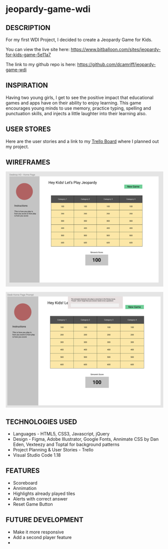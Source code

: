 # jeopardy-game-wdi

## DESCRIPTION
For my first WDI Project, I decided to create a Jeopardy Game for Kids.

You can view the live site here:
https://www.bitballoon.com/sites/jeopardy-for-kids-game-5e11a7

The link to my github repo is here: https://github.com/dcamriff/jeopardy-game-wdi


## INSPIRATION
Having two young girls, I get to see the positive impact that educational games and apps have on their ability to enjoy learning. This game encourages young minds to use memory, practice typing, spelling and punctuation skills, and injects a little laughter into their learning also.

## USER STORES
Here are the user stories and a link to my [Trello Board](https://trello.com/b/0b5flAN0/wdi-project-1-diane-jeopardy) where I planned out my project.

## WIREFRAMES
![Jeopardy-Home-Page-Wireframe](https://github.com/dcamriff/jeopardy-game-wdi/blob/master/images/Screen%20Shot%202017-12-11%20at%204.53.14%20PM.png)

![Jeopardy-Trivia-Prompt-Wireframe](https://github.com/dcamriff/jeopardy-game-wdi/blob/master/images/wireframe-prompt.png)

## TECHNOLOGIES USED
 - Languages - HTML5, CSS3, Javascript, jQuery
 - Design - Figma, Adobe Illustrator, Google Fonts, Annimate CSS by Dan Eden, Vexteezy and Toptal for background patterns
 - Project Planning & User Stories - Trello
 - Visual Studio Code 1.18

 ## FEATURES
 - Scoreboard
 - Annimation
 - Highlights already played tiles
 - Alerts with correct answer
 - Reset Game Button

 ## FUTURE DEVELOPMENT
 - Make it more responsive
 - Add a second player feature
 - 